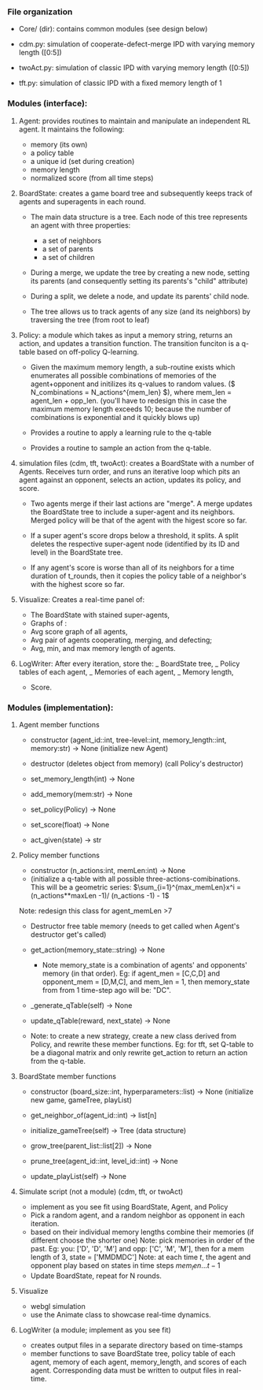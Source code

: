 ### File organization

* Core/ (dir): contains common modules (see design below)

* cdm.py: simulation of cooperate-defect-merge IPD with varying memory length ([0:5])
* twoAct.py: simulation of classic IPD with varying memory length ([0:5])
* tft.py: simulation of classic IPD with a fixed memory length of 1


### Modules (interface):

1. Agent: provides routines to maintain and manipulate an independent RL agent. It maintains the following:

   - memory (its own)
   - a policy table
   - a unique id (set during creation)
   - memory length
   - normalized score (from all time steps)

2. BoardState: creates a game board tree and subsequently keeps track of agents and superagents in each round. 

   - The main data structure is a tree. Each node of this tree represents an agent with three properties:
        * a set of neighbors
        * a set of parents
        * a set of children

    - During a merge, we update the tree by creating a new node, setting its parents (and consequently setting its parents's "child" attribute) 
    - During a split, we delete a node, and update its parents' child node. 
    - The tree allows us to track agents of any size (and its neighbors) by traversing the tree (from root to leaf) 

3. Policy: a module which takes as input a memory string, returns an action, and updates a transition function. The transition funciton is a q-table based on off-policy Q-learning.

   - Given the maximum memory length, a sub-routine exists which enumerates all possible combinations of memories of the agent+opponent and initilizes its q-values to random values. ($ N_combinations = N_actions^{mem_len} $), where mem_len = agent_len + opp_len. (you'll have to redesign this in case the maximum memory length exceeds 10; because the number of combinations is exponential and it quickly blows up)

   - Provides a routine to apply a learning rule to the q-table
   - Provides a routine to sample an action from the q-table.

4. simulation files (cdm, tft, twoAct): creates a BoardState with a number of Agents. Receives turn order, and runs an iterative loop which pits an agent against an opponent, selects an action, updates its policy, and score.

    - Two agents merge if their last actions are "merge". A merge updates the BoardState tree to include a super-agent and its neighbors. Merged policy will be that of the agent with the higest score so far.

   - If a super agent's score drops below a threshold, it splits. A split deletes the respective super-agent node (identified by its ID and level) in the BoardState tree.

   - If any agent's score is worse than all of its neighbors for a time duration of t_rounds, then it copies the policy table of a neighbor's with the highest score so far.

5. Visualize: Creates a real-time panel of: 

   * The BoardState with stained super-agents, 
   * Graphs of :
    - Avg score graph of all agents, 
    - Avg pair of agents cooperating, merging, and defecting; 
    - Avg, min, and max memory length of agents.

6. LogWriter: After every iteration, store the:
   _ BoardState tree,
   _ Policy tables of each agent,
   _ Memories of each agent,
   _ Memory length, 
   -  Score.

### Modules (implementation):

1. Agent
   member functions

   - constructor (agent_id::int, tree-level::int, memory_length::int, memory:str) -> None
     (initialize new Agent)

   - destructor
     (deletes object from memory)
     (call Policy's destructor)

   - set_memory_length(int) -> None
   - add_memory(mem:str) -> None
   - set_policy(Policy) -> None
   - set_score(float) -> None
   - act_given(state) -> str

2. Policy
   member functions

   - constructor (n_actions:int, memLen:int) -> None
    * (initialize a q-table with all possible three-actions-comibinations. This will be a geometric series: $\sum_{i=1}^{max_memLen}x^i = (n_actions**maxLen -1)/ (n_actions -1) - 1$ 

     Note: redesign this class for agent_memLen >7

   - Destructor
     free table memory
     (needs to get called when Agent's destructor get's called)

   - get_action(memory_state::string) -> None

     - Note memory_state is a combination of agents' and opponents' memory (in that order). Eg: if agent_men = [C,C,D] and opponent_mem = [D,M,C], and mem_len = 1, then memory_state from from 1 time-step ago will be: "DC".

   - _generate_qTable(self) -> None
   - update_qTable(reward, next_state) -> None

   - Note: to create a new strategy, create a new class derived from Policy, and rewrite these member functions. Eg: for tft, set Q-table to be a diagonal matrix and only rewrite get_action to return an action from the q-table.

3. BoardState
   member functions

   - constructor (board_size::int, hyperparameters::list) -> None
     (initialize new game, gameTree, playList)

   - get_neighbor_of(agent_id::int) -> list[n]
   - initialize_gameTree(self) -> Tree (data structure)
   - grow_tree(parent_list::list[2]) -> None
   - prune_tree(agent_id::int, level_id::int) -> None
   - update_playList(self) -> None


4. Simulate
   script (not a module) (cdm, tft, or twoAct)
   - implement as you see fit using BoardState, Agent, and Policy
   - Pick a random agent, and a random neighbor as opponent in each iteration. 
   - based on their individual memory lengths combine their memories (if different choose the shorter one) Note: pick memories in order of the past. Eg: you: ['D', 'D', 'M'] and opp: ['C', 'M', 'M'], then for a mem length of 3, state = ['MMDMDC'] 
    Note: at each time $t$, the agent and opponent play based on states in time steps $mem_len...t-1$ 
    - Update BoardState, repeat for N rounds.

5. Visualize

   - webgl simulation
   - use the Animate class to showcase real-time dynamics.

6. LogWriter
   (a module; implement as you see fit)
   - creates output files in a separate directory based on time-stamps
   - member functions to save BoardState tree, policy table of each agent, memory of each agent, memory_length, and scores of each agent. Corresponding data must be written to output files in real-time.
